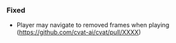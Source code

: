 ### Fixed

- Player may navigate to removed frames when playing
  (<https://github.com/cvat-ai/cvat/pull/XXXX>)
